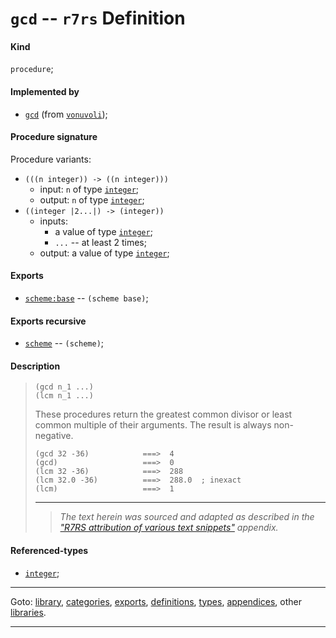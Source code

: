

<a id='definition__r7rs__gcd'></a>

# `gcd` -- `r7rs` Definition


<a id='definition__r7rs__gcd__kind'></a>

#### Kind

`procedure`;


<a id='definition__r7rs__gcd__implemented-by'></a>

#### Implemented by

 * [`gcd`](../../vonuvoli/definitions/gcd.md#definition__vonuvoli__gcd) (from [`vonuvoli`](../../vonuvoli/_index.md#library__vonuvoli));


<a id='definition__r7rs__gcd__procedure-signature'></a>

#### Procedure signature

Procedure variants:
 * `(((n integer)) -> ((n integer)))`
   * input: `n` of type [`integer`](../../r7rs/types/integer.md#type__r7rs__integer);
   * output: `n` of type [`integer`](../../r7rs/types/integer.md#type__r7rs__integer);
 * `((integer |2...|) -> (integer))`
   * inputs:
     * a value of type [`integer`](../../r7rs/types/integer.md#type__r7rs__integer);
     * `...` -- at least 2 times;
   * output: a value of type [`integer`](../../r7rs/types/integer.md#type__r7rs__integer);


<a id='definition__r7rs__gcd__exports'></a>

#### Exports

 * [`scheme:base`](../../r7rs/exports/scheme_3a_base.md#export__r7rs__scheme_3a_base) -- `(scheme base)`;


<a id='definition__r7rs__gcd__exports-recursive'></a>

#### Exports recursive

 * [`scheme`](../../r7rs/exports/scheme.md#export__r7rs__scheme) -- `(scheme)`;


<a id='definition__r7rs__gcd__description'></a>

#### Description

> ````
> (gcd n_1 ...)
> (lcm n_1 ...)
> ````
> 
> 
> These procedures return the greatest common divisor or least common
> multiple of their arguments.  The result is always non-negative.
> 
> ````
> (gcd 32 -36)            ===>  4
> (gcd)                   ===>  0
> (lcm 32 -36)            ===>  288
> (lcm 32.0 -36)          ===>  288.0  ; inexact
> (lcm)                   ===>  1
> ````
> 
> 
> ----
> > *The text herein was sourced and adapted as described in the ["R7RS attribution of various text snippets"](../../r7rs/appendices/attribution.md#appendix__r7rs__attribution) appendix.*


<a id='definition__r7rs__gcd__referenced-types'></a>

#### Referenced-types

 * [`integer`](../../r7rs/types/integer.md#type__r7rs__integer);

----

Goto: [library](../../r7rs/_index.md#library__r7rs), [categories](../../r7rs/categories/_index.md#toc__r7rs__categories), [exports](../../r7rs/exports/_index.md#toc__r7rs__exports), [definitions](../../r7rs/definitions/_index.md#toc__r7rs__definitions), [types](../../r7rs/types/_index.md#toc__r7rs__types), [appendices](../../r7rs/appendices/_index.md#toc__r7rs__appendices), other [libraries](../../_libraries.md#toc__libraries).

----

